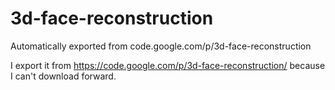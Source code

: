 # 3d-face-reconstruction
Automatically exported from code.google.com/p/3d-face-reconstruction

I export it from https://code.google.com/p/3d-face-reconstruction/ because I can't download forward.
